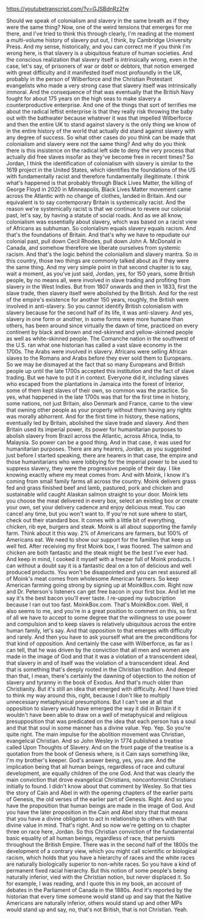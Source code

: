 https://youtubetranscript.com/?v=GJSBdnRz2fw

 Should we speak of colonialism and slavery in the same breath as if they were the same thing? Now, one of the weird tensions that emerges for me there, and I've tried to think this through clearly, I'm reading at the moment a multi-volume history of slavery put out, I think, by Cambridge University Press. And my sense, historically, and you can correct me if you think I'm wrong here, is that slavery is a ubiquitous feature of human societies. And the conscious realization that slavery itself is intrinsically wrong, even in the case, let's say, of prisoners of war or debt or debtors, that notion emerged with great difficulty and it manifested itself most profoundly in the UK, probably in the person of Wilberforce and the Christian Protestant evangelists who made a very strong case that slavery itself was intrinsically immoral. And the consequence of that was eventually that the British Navy fought for about 175 years on the high seas to make slavery a counterproductive enterprise. And one of the things that sort of terrifies me about the radical leftist enterprise is that they really risk throwing the baby out with the bathwater because whatever it was that impelled Wilberforce and then the entire UK to stand against slavery is the only thing we know of in the entire history of the world that actually did stand against slavery with any degree of success. So what other cases do you think can be made that colonialism and slavery were not the same thing? And why do you think there is this insistence on the radical left side to deny the very process that actually did free slaves insofar as they've become free in recent times? So Jordan, I think the identification of colonialism with slavery is similar to the 1619 project in the United States, which identifies the foundations of the US with fundamentally racist and therefore fundamentally illegitimate. I think what's happened is that probably through Black Lives Matter, the killing of George Floyd in 2020 in Minneapolis, Black Lives Matter movement came across the Atlantic with no change of clothes, landed in Britain. And our equivalent is to say contemporary Britain is systemically racist. And the reason we're systemically racist is that we continue to revere our colonial past, let's say, by having a statute of social roads. And as we all know, colonialism was essentially about slavery, which was based on a racist view of Africans as subhuman. So colonialism equals slavery equals racism. And that's the foundations of Britain. And that's why we have to repudiate our colonial past, pull down Cecil Rhodes, pull down John A. McDonald in Canada, and somehow therefore we liberate ourselves from systemic racism. And that's the logic behind the colonialism and slavery mantra. So in this country, those two things are commonly talked about as if they were the same thing. And my very simple point in that second chapter is to say, wait a moment, as you've just said, Jordan, yes, for 150 years, some British people, by no means all, were involved in slave trading and profiting from slavery in the West Indies. But from 1807 onwards and then in 1833, first the slave trade, then slavery itself were abolished by the British. And for the rest of the empire's existence for another 150 years, roughly, the British were involved in anti-slavery. So you cannot identify British colonialism with slavery because for the second half of its life, it was anti-slavery. And yes, slavery in one form or another, in some forms were more humane than others, has been around since virtually the dawn of time, practiced on every continent by black and brown and red-skinned and yellow-skinned people as well as white-skinned people. The Comanche nation in the southwest of the U.S. ran what one historian has called a vast slave economy in the 1700s. The Arabs were involved in slavery. Africans were selling African slaves to the Romans and Arabs before they ever sold them to Europeans. So we may be dismayed at the fact that so many Europeans and British people up until the late 1700s accepted this institution and the fact of slave trading. But we have to put it in context. Everyone did it, including slaves who escaped from the plantations in Jamaica into the forest of Interior, some of them kept slaves of their own, so common was the practice. So yes, what happened in the late 1700s was that for the first time in history, some nations, not just Britain, also Denmark and France, came to the view that owning other people as your property without them having any rights was morally abhorrent. And for the first time in history, these nations, eventually led by Britain, abolished the slave trade and slavery. And then Britain used its imperial power, its power for humanitarian purposes to abolish slavery from Brazil across the Atlantic, across Africa, India, to Malaysia. So power can be a good thing. And in that case, it was used for humanitarian purposes. There are any hearers, Jordan, as you suggested just before I started speaking, there are hearers in that case, the empire and those humanitarians who were lobbying for the imperial power to be used to suppress slavery, they were the progressive people of their day. I like knowing exactly where my meat comes from. And with Moink, I know it's coming from small family farms all across the country. Moink delivers grass fed and grass finished beef and lamb, pastured, pork and chicken and sustainable wild caught Alaskan salmon straight to your door. Moink lets you choose the meat delivered in every box, select an existing box or create your own, set your delivery cadence and enjoy delicious meat. You can cancel any time, but you won't want to. If you're not sure where to start, check out their standard box. It comes with a little bit of everything, chicken, rib eye, burgers and steak. Moink is all about supporting the family farm. Think about it this way. 2% of Americans are farmers, but 100% of Americans eat. We need to show our support for the families that keep us well fed. After receiving my first Moink box, I was floored. The salmon and chicken are both fantastic and the steak might be the best I've ever had. And keep in mind, I cooked it myself with a freezer full of Moink products. I can without a doubt say it is a fantastic deal on a ton of delicious and well produced products. You won't be disappointed and you can rest assured all of Moink's meat comes from wholesome American farmers. So keep American farming going strong by signing up at MoinkBox.com. Right now and Dr. Peterson's listeners can get free bacon in your first box. And let me say it's the best bacon you'll ever taste. I re-upped my subscription because I ran out too fast. MoinkBox.com. That's MoinkBox.com. Well, it also seems to me, and you're in a great position to comment on this, so first of all we have to accept to some degree that the willingness to use power and compulsion and to keep slaves is relatively ubiquitous across the entire human family, let's say. And that opposition to that emerges with difficulty and rarely. And then you have to ask yourself what are the preconditions for that kind of opposition. And certainly the case with Wilberforce, as far as I can tell, that he was driven by the conviction that all men and women are made in the image of God and that it was a violation of a transcendent ideal, that slavery in and of itself was the violation of a transcendent ideal. And that is something that's deeply rooted in the Christian tradition. And deeper than that, I mean, there's certainly the dawning of objection to the notion of slavery and tyranny in the book of Exodus. And that's much older than Christianity. But it's still an idea that emerged with difficulty. And I have tried to think my way around this, right, because I don't like to multiply unnecessary metaphysical presumptions. But I can't see at all that opposition to slavery would have emerged the way it did in Britain if it wouldn't have been able to draw on a well of metaphysical and religious presupposition that was predicated on the idea that each person has a soul and that that soul in some manner has a divine value. Yep. Yep. So you're quite right. The main impulse for the abolition movement was Christian, evangelical Christian. And so John Wesley in 1774 published a treatise called Upon Thoughts of Slavery. And on the front page of the treatise is a quotation from the book of Genesis where, is it Cain says something like, I'm my brother's keeper. God's answer being, yes, you are. And the implication being that all human beings, regardless of race and cultural development, are equally children of the one God. And that was clearly the main conviction that drove evangelical Christians, nonconformist Christians initially to found. I didn't know about that comment by Wesley. So that ties the story of Cain and Abel in with the opening chapters of the earlier parts of Genesis, the old verses of the earlier part of Genesis. Right. And so you have the proposition that human beings are made in the image of God. And you have the later proposition in the Cain and Abel story that that means that you have a divine obligation to act in relationship to others with that divine value in mind. That's right. And so now we're getting on to chapter three on race here, Jordan. So this Christian conviction of the fundamental basic equality of all human beings, regardless of race, that persists throughout the British Empire. There was in the second half of the 1800s the development of a contrary view, which you might call scientific or biological racism, which holds that you have a hierarchy of races and the white races are naturally biologically superior to non-white races. So you have a kind of permanent fixed racial hierarchy. But this notion of some people's being naturally inferior, vied with the Christian notion, but never displaced it. So for example, I was reading, and I quote this in my book, an account of debates in the Parliament of Canada in the 1880s. And it's reported by the historian that every time someone would stand up and say that the Native Americans are naturally inferior, others would stand up and other MPs would stand up and say, no, that's not British, that is not Christian. Yeah.